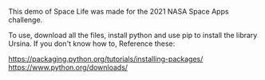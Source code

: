This demo of Space Life was made for the 2021 NASA Space Apps challenge.


To use, download all the files, install python and use pip to install the library Ursina. If you don't know how to, Reference these:

https://packaging.python.org/tutorials/installing-packages/
https://www.python.org/downloads/
